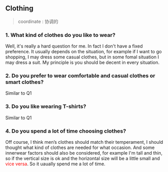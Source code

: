 ## Clothing

> coordinate : 协调的

### 1. What kind of clothes do you like to wear?

Well, it's really a hard question for me. In fact I don't have a fixed preference. It usually depends on the situation, for example if I want to go shopping, I may dress some casual clothes, but in some fomal situation I may dress a suit. My principle is you should be decent in every situation.

### 2. Do you prefer to wear comfortable and casual clothes or smart clothes?

Similar to Q1

### 3. Do you like wearing T-shirts?

Similar to Q1

### 4. Do you spend a lot of time choosing clothes?

Off course, I think men’s clothes should match their temperament, I should thought what kind of clothes are needed for what occasion. And some innerwear factors should also be considered, for example I'm tall and thin, so if the vertical size is ok and the horizontal size will be a little small and <font color='red'>vice versa</font>. So it uaually spend me a lot of time.